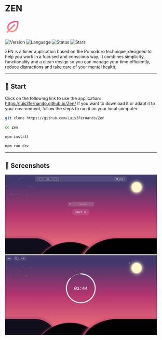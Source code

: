 # ZEN 
<img src="src/assets/icon/zen.png" alt="zen" width="50"/>

![Version](https://img.shields.io/badge/version-1.0.0-D95C75) ![Language](https://img.shields.io/badge/language-Typescript-D95C75) ![Status](https://img.shields.io/badge/status-Completed-D95C75)
![Stars](https://img.shields.io/github/stars/Luis3Fernando/Zen?style=social)

ZEN is a timer application based on the Pomodoro technique, designed to help you work in a focused and conscious way. It combines simplicity, functionality and a clean design so you can manage your time efficiently, reduce distractions and take care of your mental health.

---

## 🚀 Start
Click on the following link to use the application: https://luis3fernando.github.io/Zen/
If you want to download it or adapt it to your environment, follow the steps to run it on your local computer:

```bash
git clone https://github.com/Luis3Fernando/Zen
```
```bash
cd Zen
```
```bash
npm install
```

```bash
npm run dev
```

---

## 📸 Screenshots 
<img src="src/assets/screenshots/home.png" width="600"/>

<img src="src/assets/screenshots/timer.png" width="600"/>

